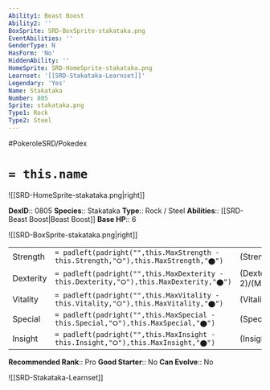 ```yaml
---
Ability1: Beast Boost
Ability2: ''
BoxSprite: SRD-BoxSprite-stakataka.png
EventAbilities: ''
GenderType: N
HasForm: 'No'
HiddenAbility: ''
HomeSprite: SRD-HomeSprite-stakataka.png
Learnset: '[[SRD-Stakataka-Learnset]]'
Legendary: 'Yes'
Name: Stakataka
Number: 805
Sprite: stakataka.png
Type1: Rock
Type2: Steel
---
```


#PokeroleSRD/Pokedex

# `= this.name`

![[SRD-HomeSprite-stakataka.png|right]]

**DexID**:: 0805
**Species**:: Stakataka
**Type**:: Rock / Steel
**Abilities**:: [[SRD-Beast Boost|Beast Boost]]
**Base HP**:: 6

![[SRD-BoxSprite-stakataka.png|right]]

|           |                                                                                        |                                          |
| --------- | -------------------------------------------------------------------------------------- | ---------------------------------------- |
| Strength  | `= padleft(padright("",this.MaxStrength - this.Strength,"⭘"),this.MaxStrength,"⬤")`    | (Strength::7)/(MaxStrength::7)   |
| Dexterity | `= padleft(padright("",this.MaxDexterity - this.Dexterity,"⭘"),this.MaxDexterity,"⬤")` | (Dexterity:: 2)/(MaxDexterity::2) |
| Vitality  | `= padleft(padright("",this.MaxVitality - this.Vitality,"⭘"),this.MaxVitality,"⬤")`    | (Vitality::10)/(MaxVitality::10)   |
| Special   | `= padleft(padright("",this.MaxSpecial - this.Special,"⭘"),this.MaxSpecial,"⬤")`       | (Special::4)/(MaxSpecial::4)     |
| Insight   | `= padleft(padright("",this.MaxInsight - this.Insight,"⭘"),this.MaxInsight,"⬤")`       | (Insight::6)/(MaxInsight::6)     |

**Recommended Rank**:: Pro
**Good Starter**:: No
**Can Evolve**:: No

![[SRD-Stakataka-Learnset]]